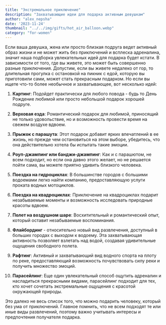 ```yaml
---
title: "Экстремальное приключение"
description: "Захватывающие идеи для подарка активным девушкам"
author: "alex_nepsha"
date: '2023-11-24'
thumbnail: "../../img/gifts/hot_air_balloon.webp"
category: "for-women"
---
```


Если ваша девушка, жена или просто близкая подруга ведет активный образ жизни и не может жить без приключений и всплеска
адреналина, значит наша подборка увлекательных идей для подарка будет кстати. В зависимости от того, где вы живете, это
может быть совершенно разные приключения. Допустим, если вы живете недалеко от гор, то длительная прогулка с остановкой
на пикник с едой, которую вы приготовили сами, может стать прекрасным подарком. Но если вы ищете что-то более необычное
и захватывающее, вот несколько идей:

1. **Картинг**: Подойдет практически для любого повода - будь то День Рождение любимой или просто небольшой подарок
   хорошей подруге.

2. **Верховая езда**: Романтический подарок для любимой, приносящий не только удовольствие, но и возможность провести
   время на свежем воздухе вдвоем.

3. **Прыжок с парашута**: Этот подарок добавит ярких впечатлений в ее жизнь, но прежде чем остановиться на этом выборе,
   убедитесь, что она действительно хотела бы испытать такие эмоции.

4. **Роуп-джампинг или банджи-джампинг**: Как и с парашютом, не всем подходит, но если она давно этого желает, но не
   решается пойти сама, вы можете приятно удивить близкого человека.

5. **Поездка на гидроциклах**: В большинстве городов с большими водоемами легко найти компанию, предоставляющую услуги
   проката водных мотоциклов.

6. **Поездка на квадроциклах**: Приключение на квадроциклах подарит незабываемые моменты и возможность исследовать
   природные красоты вдвоем.

7. **Полет на воздушном шаре**: Восхитительный и романтический опыт, который оставит незабываемые воспоминания.

8. **Флайбординг** - относительно новый вид развлечения, доступный в больших городах с выходом к водоему. Эта
   захватывающая активность позволяет взлетать над водой, создавая удивительные ощущения свободного полета.

9. **Рафтинг**: Активный и захватывающий вид водного спорта на плоту по реке, предоставляющий возможность почувствовать
   силу реки и получить множество эмоций.

10. **Парасейлинг**: Еще один увлекательный способ ощутить адреналин и насладиться прекрасными видами, парасейлинг
    подходит для тех, кто хочет сочетать экстремальные ощущения с красотой окружающей природы.

Это далеко не весь список того, что можно подарить человеку, который без ума от приключений. Главное помнить, что не
всем подходят те или иные виды развлечений, поэтому важно учитывать интересы и предпочтения получателя подарка.

